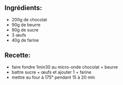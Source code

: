 ## Ingrédients:
  * 200g de chocolat
  * 90g de beurre
  * 90g de sucre
  * 3 œufs
  * 40g de farine


## Recette:
  - faire fondre 1min30 au micro-onde chocolat + beurre
  - battre sucre + œufs et ajouter 1 + farine
  - mettre au four à 175° pendant 15 à 20 min